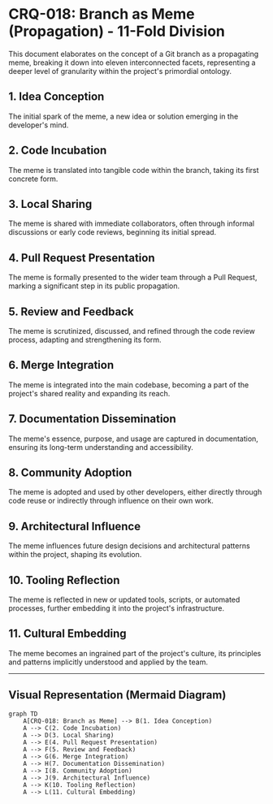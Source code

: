 # CRQ-018: Branch as Meme (Propagation) - 11-Fold Division

This document elaborates on the concept of a Git branch as a propagating meme, breaking it down into eleven interconnected facets, representing a deeper level of granularity within the project's primordial ontology.

## 1. Idea Conception
The initial spark of the meme, a new idea or solution emerging in the developer's mind.

## 2. Code Incubation
The meme is translated into tangible code within the branch, taking its first concrete form.

## 3. Local Sharing
The meme is shared with immediate collaborators, often through informal discussions or early code reviews, beginning its initial spread.

## 4. Pull Request Presentation
The meme is formally presented to the wider team through a Pull Request, marking a significant step in its public propagation.

## 5. Review and Feedback
The meme is scrutinized, discussed, and refined through the code review process, adapting and strengthening its form.

## 6. Merge Integration
The meme is integrated into the main codebase, becoming a part of the project's shared reality and expanding its reach.

## 7. Documentation Dissemination
The meme's essence, purpose, and usage are captured in documentation, ensuring its long-term understanding and accessibility.

## 8. Community Adoption
The meme is adopted and used by other developers, either directly through code reuse or indirectly through influence on their own work.

## 9. Architectural Influence
The meme influences future design decisions and architectural patterns within the project, shaping its evolution.

## 10. Tooling Reflection
The meme is reflected in new or updated tools, scripts, or automated processes, further embedding it into the project's infrastructure.

## 11. Cultural Embedding
The meme becomes an ingrained part of the project's culture, its principles and patterns implicitly understood and applied by the team.

---

## Visual Representation (Mermaid Diagram)

```mermaid
graph TD
    A[CRQ-018: Branch as Meme] --> B(1. Idea Conception)
    A --> C(2. Code Incubation)
    A --> D(3. Local Sharing)
    A --> E(4. Pull Request Presentation)
    A --> F(5. Review and Feedback)
    A --> G(6. Merge Integration)
    A --> H(7. Documentation Dissemination)
    A --> I(8. Community Adoption)
    A --> J(9. Architectural Influence)
    A --> K(10. Tooling Reflection)
    A --> L(11. Cultural Embedding)
```
